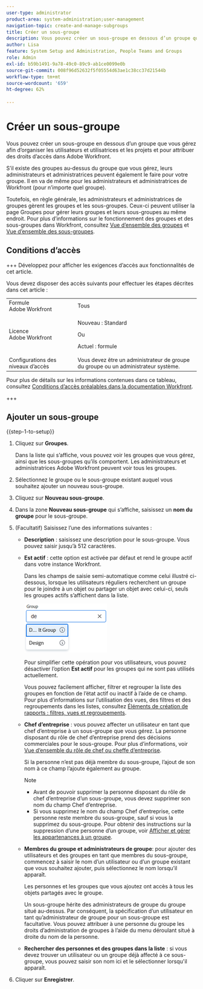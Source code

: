 ```yaml
---
user-type: administrator
product-area: system-administration;user-management
navigation-topic: create-and-manage-subgroups
title: Créer un sous-groupe
description: Vous pouvez créer un sous-groupe en dessous d’un groupe que vous gérez afin d’organiser les utilisateurs et utilisatrices et les projets et pour attribuer des droits d’accès dans Adobe Workfront. En règle générale, les administrateurs et administratrices de groupes gèrent les groupes et les sous-groupes. Ceux-ci peuvent utiliser la page Groupes pour gérer leurs groupes et leurs sous-groupes au même endroit.
author: Lisa
feature: System Setup and Administration, People Teams and Groups
role: Admin
exl-id: b59b1491-9a78-49c0-89c9-ab1ce0099e0b
source-git-commit: 008f96d52632f5f05554d63ae1c38cc37d21544b
workflow-type: tm+mt
source-wordcount: '659'
ht-degree: 62%

---
```


# Créer un sous-groupe

Vous pouvez créer un sous-groupe en dessous d’un groupe que vous gérez afin d’organiser les utilisateurs et utilisatrices et les projets et pour attribuer des droits d’accès dans Adobe Workfront.

S’il existe des groupes au-dessus du groupe que vous gérez, leurs administrateurs et administratrices peuvent également le faire pour votre groupe. Il en va de même pour les administrateurs et administratrices de Workfront (pour n’importe quel groupe).

Toutefois, en règle générale, les administrateurs et administratrices de groupes gèrent les groupes et les sous-groupes. Ceux-ci peuvent utiliser la page Groupes pour gérer leurs groupes et leurs sous-groupes au même endroit. Pour plus d’informations sur le fonctionnement des groupes et des sous-groupes dans Workfront, consultez [Vue d’ensemble des groupes](../../../administration-and-setup/manage-groups/groups-overview/groups.md) et [Vue d’ensemble des sous-groupes](../../../administration-and-setup/manage-groups/groups-overview/subgroups.md).

## Conditions d’accès

+++ Développez pour afficher les exigences d’accès aux fonctionnalités de cet article.

Vous devez disposer des accès suivants pour effectuer les étapes décrites dans cet article :

<table style="table-layout:auto"> 
 <col> 
 <col> 
 <tbody> 
  <tr> 
   <td role="rowheader">Formule Adobe Workfront</td> 
   <td>Tous</td> 
  </tr> 
  <tr> 
  <tr> 
   <td role="rowheader">Licence Adobe Workfront</td> 
   <td><p>Nouveau : Standard</p>
       <p>Ou</p>
       <p>Actuel : formule</p></td>
  </tr> 
  </tr> 
  <tr> 
   <td role="rowheader">Configurations des niveaux d’accès</td> 
   <td>Vous devez être un administrateur de groupe du groupe ou un administrateur système.</td>
  </tr> 
 </tbody> 
</table>

Pour plus de détails sur les informations contenues dans ce tableau, consultez [Conditions d’accès préalables dans la documentation Workfront](/help/quicksilver/administration-and-setup/add-users/access-levels-and-object-permissions/access-level-requirements-in-documentation.md).

+++

## Ajouter un sous-groupe

{{step-1-to-setup}}

1. Cliquez sur **Groupes**.

   Dans la liste qui s’affiche, vous pouvez voir les groupes que vous gérez, ainsi que les sous-groupes qu’ils comportent. Les administrateurs et administratrices Adobe Workfront peuvent voir tous les groupes.

1. Sélectionnez le groupe ou le sous-groupe existant auquel vous souhaitez ajouter un nouveau sous-groupe.
1. Cliquez sur **Nouveau sous-groupe**.
1. Dans la zone **Nouveau sous-groupe** qui s’affiche, saisissez un **nom du groupe** pour le sous-groupe.
1. (Facultatif) Saisissez l’une des informations suivantes :

   * **Description** : saisissez une description pour le sous-groupe. Vous pouvez saisir jusqu’à 512 caractères.
   * **Est actif** : cette option est activée par défaut et rend le groupe actif dans votre instance Workfront.

     Dans les champs de saisie semi-automatique comme celui illustré ci-dessous, lorsque les utilisateurs réguliers recherchent un groupe pour le joindre à un objet ou partager un objet avec celui-ci, seuls les groupes actifs s’affichent dans la liste.

     ![Champ de saisie semi-automatique pour un groupe](assets/typeahead-for-group.png)

     Pour simplifier cette opération pour vos utilisateurs, vous pouvez désactiver l’option **Est actif** pour les groupes qui ne sont pas utilisés actuellement.

     Vous pouvez facilement afficher, filtrer et regrouper la liste des groupes en fonction de l’état actif ou inactif à l’aide de ce champ. Pour plus d’informations sur l’utilisation des vues, des filtres et des regroupements dans les listes, consultez [Éléments de création de rapports : filtres, vues et regroupements](/help/quicksilver/reports-and-dashboards/reports/reporting-elements/reporting-elements-filters-views-groupings.md).

   * **Chef d’entreprise** : vous pouvez affecter un utilisateur en tant que chef d’entreprise à un sous-groupe que vous gérez. La personne disposant du rôle de chef d’entreprise prend des décisions commerciales pour le sous-groupe. Pour plus d’informations, voir [Vue d‘ensemble du rôle de chef ou cheffe d’entreprise](/help/quicksilver/administration-and-setup/manage-groups/group-roles/business-leader-overview.md).

     Si la personne n’est pas déjà membre du sous-groupe, l’ajout de son nom à ce champ l’ajoute également au groupe.

     >[!NOTE]
     >
     >* Avant de pouvoir supprimer la personne disposant du rôle de chef d’entreprise d’un sous-groupe, vous devez supprimer son nom du champ Chef d’entreprise.
     >* Si vous supprimez le nom du champ Chef d’entreprise, cette personne reste membre du sous-groupe, sauf si vous la supprimez du sous-groupe. Pour obtenir des instructions sur la suppression d’une personne d’un groupe, voir [Afficher et gérer les appartenances à un groupe](/help/quicksilver/administration-and-setup/manage-groups/create-and-manage-groups/view-and-manage-a-groups-memberships.md).

   * **Membres du groupe et administrateurs de groupe**: pour ajouter des utilisateurs et des groupes en tant que membres du sous-groupe, commencez à saisir le nom d’un utilisateur ou d’un groupe existant que vous souhaitez ajouter, puis sélectionnez le nom lorsqu’il apparaît.

     Les personnes et les groupes que vous ajoutez ont accès à tous les objets partagés avec le groupe.

     Un sous-groupe hérite des administrateurs de groupe du groupe situé au-dessus. Par conséquent, la spécification d’un utilisateur en tant qu’administrateur de groupe pour un sous-groupe est facultative. Vous pouvez attribuer à une personne du groupe les droits d’administration de groupes à l’aide du menu déroulant situé à droite du nom de la personne.

   * **Rechercher des personnes et des groupes dans la liste** : si vous devez trouver un utilisateur ou un groupe déjà affecté à ce sous-groupe, vous pouvez saisir son nom ici et le sélectionner lorsqu&#39;il apparaît.

1. Cliquer sur **Enregistrer**.
